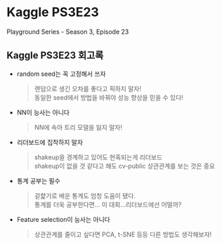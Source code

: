 # Kaggle PS3E23
Playground Series - Season 3, Episode 23

## Kaggle PS3E23 회고록
- random seed는 꼭 고정해서 쓰자  
	> 랜덤으로 생긴 오차를 좋다고 픽하지 말자!  
	> 동일한 seed에서 방법을 바꿔야 성능 향상을 믿을 수 있다!  
- NN이 능사는 아니다  
	> NN에 속아 트리 모델을 잃지 말자!  
- 리더보드에 집착하지 말자   
	> shakeup을 경계하고 있어도 현혹되는게 리더보드  
	> shakeup이 없을 것 같다고 해도 cv-public 상관관계를 보는 것은 중요  
- 통계 공부는 필수  
	> 겉햝기로 배운 통계도 엄청 도움이 됐다.  
	> 통계를 더욱 공부한다면... 이 대회...리더보드에선 어떨까?  
- Feature selection이 능사는 아니다   
	> 상관관계를 줄이고 싶다면 PCA, t-SNE 등등 다른 방법도 생각해보자!  